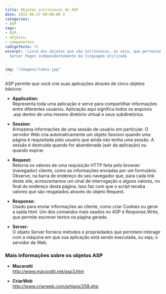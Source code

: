 ```yaml
---
title: Objetos intrínsecos do ASP
date: 2012-06-27 00:00:00 Z
categories:
- ASP
tags:
- ASP,
- objetos,
- componentes
codigoTexto: 72
excerpt: 'Lista dos objetos que são intrínsecos, ou seja, que pertencem ao Active
  Server Pages independentemente da linguagem utilizada

'
img: "/imagens/tubos.jpg"
---
```


ASP permite que você crie suas aplicações através de cinco objetos básicos:



- <b>Application:</b><br>
Representa toda uma aplicação e serve para compartilhar informações entre diferentes usuários. Aplicação aqui significa todos os arquivos .asp dentro de uma mesmo diretório virtual e seus subdiretórios.

- <b>Session:</b><br>
Armazena informacões de uma sessão de usuário em particular. O servidor Web cria automaticamente um objeto Session quando uma página é requisitada pelo usuário que ainda não tenha uma sessão. A sessão é destruida quando for abandonada (sair da aplicação) ou quando expirar.

- <b>Request:</b><br>
Retorna os valores de uma requisição HTTP feita pelo browser (navegador) cliente, como as informações enviadas por um formulário. Observe, na barra de endereço do seu navegador que, para cada link deste site, acrescentamos um sinal de interrogação e alguns valores, no final do endereço desta página. Isso faz com que o script receba valores que são resgatados através do objeto Request.

- <b>Response:</b><br>
Usado para enviar informações ao cliente, como criar Cookies ou gerar a saída html. Um dos comandos mais usados no ASP é Response.Write, que permite escrever textos na página gerada.

- <b>Server:</b><br>
O objeto Server fornece métodos e propriedades que permitem interagir com a máquina em que sua aplicação está sendo executada, ou seja, o servidor da Web.



### Mais informações sobre os objetos ASP



- <b>Macoratti</b><br>
<a href="http://www.macoratti.net/asp3.htm" target="_blank" title="Abrir link externo em uma nova janela ou aba">http://www.macoratti.net/asp3.htm</a>

- <b>CriarWeb</b><br>
<a href="http://www.criarweb.com/artigos/258.php" target="_blank" title="Abrir link externo em uma nova janela ou aba">http://www.criarweb.com/artigos/258.php</a>

